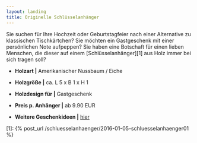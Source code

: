 ```yaml
---
layout: landing
title: Originelle Schlüsselanhänger
---
```


Sie suchen für Ihre Hochzeit oder Geburtstagfeier nach einer Alternative zu klassischen Tischkärtchen?
Sie möchten ein Gastgeschenk mit einer persönlichen Note aufpeppen?
Sie haben eine Botschaft für einen lieben Menschen,
die dieser auf einem [Schlüsselanhänger][1] aus Holz immer bei sich tragen soll?

- **Holzart \|** Amerikanischer Nussbaum / Eiche
- **Holzgröße \|** ca. L 5 x B 1 x H 1
- **Holzdesign für \|** Gastgeschenk
- **Preis p. Anhänger \|** ab 9.90 EUR

- **Weitere Geschenkideen \|** <a href="{{ site.baseurl }}/holzwerke">hier</a>

[1]: {% post_url /schluesselanhaenger/2016-01-05-schluesselanhaenger01 %}
